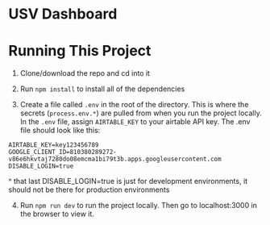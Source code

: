 USV Dashboard
=============

# Running This Project

1. Clone/download the repo and cd into it

2. Run `npm install` to install all of the dependencies

3. Create a file called `.env` in the root of the directory. This is where the secrets (`process.env.*`) are pulled from when you run the project locally. In the `.env` file, assign `AIRTABLE_KEY` to your airtable API key. The .env file should look like this:

```
AIRTABLE_KEY=key123456789
GOOGLE_CLIENT_ID=810380289272-v86e6hkvtaj7280do08emcma1bi79t3b.apps.googleusercontent.com
DISABLE_LOGIN=true
```
^ that last DISABLE_LOGIN=true is just for development environments, it should not be there for production environments

4. Run `npm run dev` to run the project locally. Then go to localhost:3000 in the browser to view it.

